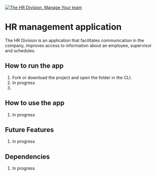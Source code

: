 [![The HR Division, Manage Your team](https://pimp-my-readme.webapp.io/pimp-my-readme/wavy-banner?subtitle=Manage%20Your%20team.&title=The%20HR%20Division)](https://github.com/F1iper/The-HR-Division)

# HR management application

The HR Division is an application that facilitates communication in the company, improves access to information about an employee, supervisor and schedules.

## How to run the app
 1. Fork or download the project and open the folder in the CLI.
 2. In progress
 3.
 
 ## How to use the app
 1. In progress
 
 ## Future Features
 1. In progress
 
 ## Dependencies
 1. In progress
 


